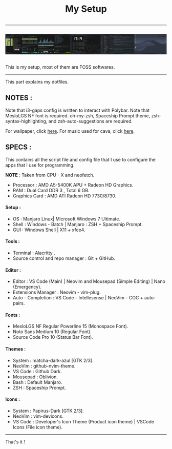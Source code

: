<div style="display : flex ; justify-content : center" align="center">

<h1>My Setup</h1>

</div>

---------------------------------------

<div style="display : flex ; justify-content : center" align="center">

![Showcase-1](./showcases/1.png)

<hr>

![Showcase-2](./showcases/2.png)

<hr>

![Showcase-3](./showcases/3.png)

<hr>

![Showcase-4](./showcases/4.png)

<hr>

![Showcase-4](./showcases/5.png)

</div>

This is my setup, most of them are FOSS softwares.

---------------------------------------

This part explains my dotfiles.

## NOTES :

Note that i3-gaps config is written to interact with Polybar. Note that MesloLGS NF font is required. oh-my-zsh, Spaceship Prompt theme, zsh-syntax-highlighting, and zsh-auto-suggestions are required.

For wallpaper, click [here](https://wallpaperaccess.com/gruvbox#google_vignette).
For music used for cava, click [here](https://topazzz.bandcamp.com/album/half-awake-ep).

## SPECS :

This contains all the script file and config file that I use to configure the apps that I use for programming.

**NOTE** : Taken from CPU - X and neofetch.

- Processor : AMD A5-5400K APU + Radeon HD Graphics.
- RAM : Dual Card DDR 3 , Total 6 GB.
- Graphics Card : AMD ATI Radeon HD 7730/8730.

#### Setup :

- OS : Manjaro Linux| Microsoft Windows 7 Ultimate.
- Shell : Windows - Batch | Manjaro : ZSH + Spaceship Prompt.
- GUI : Windows Shell | X11 + xfce4.

#### Tools :

- Terminal : Alacritty .
- Source control and repo manager : Git + GitHub.

#### Editor :

- Editor : VS Code (Main) | Neovim and Mousepad (Simple Editing) | Nano (Emergency).
- Extensions Manager : Neovim - vim-plug.
- Auto - Completion : VS Code - Intellesense | NeoVim - COC + auto-pairs.

#### Fonts :

- MesloLGS NF Regular Powerline 15 (Monospace Font).
- Noto Sans Medium 10 (Regular Font).
- Source Code Pro 10 (Status Bar Font).

#### Themes :

- System : matcha-dark-azul [GTK 2/3].
- NeoVim : github-nvim-theme.
- VS Code : Github Dark.
- Mousepad : Oblivion.
- Bash : Default Manjaro.
- ZSH : Spaceship Prompt.

#### Icons :

- System : Papirus-Dark [GTK 2/3].
- NeoVim : vim-devicons.
- VS Code : Developer's Icon Theme (Product icon theme) | VSCode Icons (File icon theme).

---------------------------------------

That's it !
